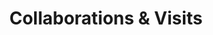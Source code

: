 ---
widget: experience
active: true
date_format: Jan 2006
experience:
  - title: Visiting Researcher
    company: Technical University Munich
    company_url: "https://www.sot.tum.de/sot/home/"
    company_logo: tum-logo
    location: Munich, Germany
    date_start: 2023-06-01
    date_end: 2023-09-01
    description: |-1
        Visiting period at the Responsible Data Science laboratory and prof. Kasneci's research group. 
        
        Areas: *Explainable AI*.
  - title: Senior Researcher
    company: PINLab
    company_url: "https://www.pinlab.org/"
    company_logo: pinlab-logo
    location: Rome, Italy
    date_start: 2023-01-01
    date_end: ""
    description: |-1        
        Collaborating in Diffusion for Motion Anomaly Detection
                
        Areas: *Anomaly detection, deep learning*.
  - title: Visiting Student
    company: George Mason University
    company_url: "https://cec.gmu.edu/"
    company_logo: george-mason
    location: Fairfax, Virginia, USA
    date_start: 2021-04-01
    date_end: 2021-06-30
    description: |-1        
        Visiting period at the Data Mining laboratory and prof. Domeniconi's research group.
        
        Codebase: https://gitlab.com/bardhp95/bae
        
        Areas: *Anomaly detection, deep learning*.
  - title: Junior Researcher
    company: George Mason University
    company_url: "https://cec.gmu.edu/"
    company_logo: george-mason
    location: Remote
    date_start: 2020-03-01
    date_end: 2020-12-31
    description: |-1        
        Junior Researcher at the Data Mining laboratory and prof. Domeniconi's research group.
        
        Codebase: https://gitlab.com/bardhp95/bae
        
        Areas: *Anomaly detection, deep learning*.
widget_id: collabs
headless: true
weight: 40
title: Collaborations & Visits
subtitle: null
design:
  columns: "2"
---
